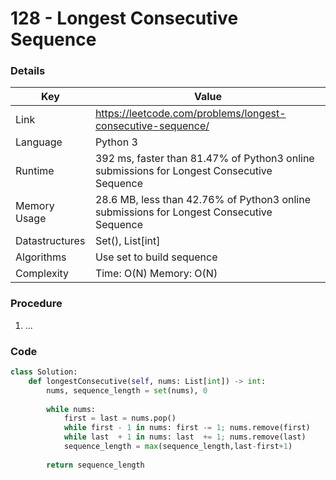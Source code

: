 # 128 - Longest Consecutive Sequence

### Details

| Key | Value |
| --- | ----- |
| Link | https://leetcode.com/problems/longest-consecutive-sequence/
| Language | Python 3
| Runtime | 392 ms, faster than 81.47% of Python3 online submissions for Longest Consecutive Sequence
| Memory Usage | 28.6 MB, less than 42.76% of Python3 online submissions for Longest Consecutive Sequence
| Datastructures | Set(), List[int]
| Algorithms | Use set to build sequence
| Complexity | Time: O(N) Memory: O(N)

### Procedure

1. ...

### Code

```python
class Solution:
    def longestConsecutive(self, nums: List[int]) -> int:
        nums, sequence_length = set(nums), 0
        
        while nums:
            first = last = nums.pop()
            while first - 1 in nums: first -= 1; nums.remove(first)
            while last  + 1 in nums: last  += 1; nums.remove(last)
            sequence_length = max(sequence_length,last-first+1)
        
        return sequence_length
```
